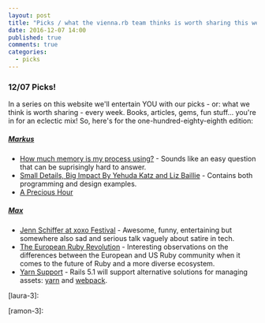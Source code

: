 ```yaml
---
layout: post
title: "Picks / what the vienna.rb team thinks is worth sharing this week"
date: 2016-12-07 14:00
published: true
comments: true
categories:
  - picks
---
```


### 12/07 Picks!

In a series on this website we'll entertain YOU with our picks - or: what we think is worth sharing - every week.
Books, articles, gems, fun stuff... you're in for an eclectic mix! So, here's for the one-hundred-eighty-eighth edition:

##### [Markus][markus]
- [How much memory is my process using?][markus-1] - Sounds like an easy question that can be suprisingly hard to answer.
- [Small Details, Big Impact By Yehuda Katz and Liz Baillie][markus-2] - Contains both programming and design examples.
- [A Precious Hour][markus-3]

##### [Max][max]
- [Jenn Schiffer at xoxo Festival][max-1] - Awesome, funny, entertaining but somewhere also sad and serious talk vaguely about satire in tech.
- [The European Ruby Revolution][max-2] - Interesting observations on the differences between the European and US Ruby community when it comes to the future of Ruby and a more diverse ecosystem.
- [Yarn Support][max-3] - Rails 5.1 will support alternative solutions for managing assets: [yarn][yarn] and [webpack][webpack].



[laura]: https://www.twitter.com/alicetragedy
[laura-1]:
[laura-2]:
[laura-3]:

[ramon]: https://twitter.com/senorhuidobro
[ramon-1]:
[ramon-2]:
[ramon-3]:

[markus]: https://twitter.com/nuclearsquid
[markus-1]: https://jvns.ca/blog/2016/12/03/how-much-memory-is-my-process-using-/
[markus-2]: https://www.youtube.com/watch?v=533rIdxPF10
[markus-3]: https://medium.com/@rands/a-precious-hour-ca66d9be0021

[max]: https://www.twitter.com/klappradla
[max-1]: https://www.youtube.com/watch?v=wewAC5X_CZ8
[max-2]: http://devonestes.herokuapp.com/the-european-ruby-revolution/
[max-3]: https://github.com/rails/rails/pull/26836
[yarn]: https://yarnpkg.com/
[webpack]: https://webpack.github.io/

